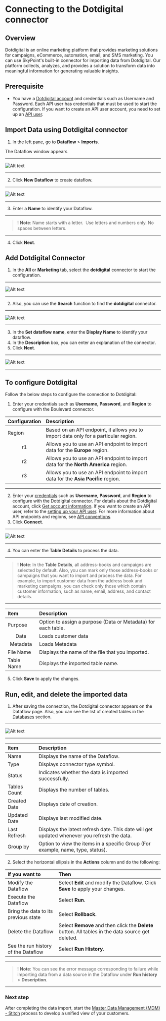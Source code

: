 # Connecting to the Dotdigital connector

## Overview

Dotdigital is an online marketing platform that provides marketing solutions for campaigns, eCommerce, automation, email, and SMS marketing. You can use SkyPoint's built-in connector for importing data from Dotdigital. Our platform collects, analyzes, and provides a solution to transform data into meaningful information for generating valuable insights.

## Prerequisite

- You have a [Dotdigital account](https://dotdigital.com/) and credentials such as Username and Password. Each API user has credentials that must be used to start the configuration. If you want to create an API user account, you need to set up an [API user](https://support.dotdigital.com/hc/en-gb/articles/115001718730-How-do-I-create-an-API-user).

## Import Data using Dotdigital connector

1. In the left pane, go to **Dataflow** > **Imports**.

The Dataflow window appears.

---

![Alt text](https://github.com/skypointcloud/platform/blob/master/docs/doc_snippets/Dataflow_window.png?raw=true)

---

2. Click **New Dataflow** to create dataflow.  

---

![Alt text](https://github.com/skypointcloud/platform/blob/master/docs/doc_snippets/SetDataflowName.png?raw=true)

---

3. Enter a **Name** to identify your Dataflow.

---
> :grey_exclamation: **Note**: Name starts with a letter.  Use letters and numbers only. No spaces between letters.

---

4. Click **Next**.

## Add Dotdigital Connector

1. In the **All** or **Marketing** tab, select the **dotdigital** connector to start the configuration.  

---
![Alt text](https://github.com/skypointcloud/platform/blob/develop/docs/doc_snippets/Dotdigital_ChooseConnector.png?raw=true)  

--- 

2. Also, you can use the **Search** function to find the **dotdigital** connector.  

---
![Alt text](https://github.com/skypointcloud/platform/blob/develop/docs/doc_snippets/Dotdigital_DisplayName.png?raw=true)  

--- 

3. In the **Set dataflow name**, enter the **Display Name** to identify your dataflow.
4. In the **Description** box, you can enter an explanation of the connector. 
5. Click **Next**.  

---
![Alt text](https://github.com/skypointcloud/platform/blob/develop/docs/doc_snippets/Dotdigital_Configuration.png?raw=true)  

---  

## To configure Dotdigital
Follow the below steps to configure the connection to Dotdigital:  

1. Enter your credentials such as **Username**, **Password**, and **Region** to configure with the Boulevard connector.

|Configuration|Description|
| :- | :- |
|Region|Based on an API endpoint, it allows you to import data only for a particular region. |
|<center>r1</center>|Allows you to use an API endpoint to import data for the **Europe** region.|
|<center>r2</center>|Allows you to use an API endpoint to import data for the **North America** region.|
|<center>r3</center>|Allows you to use an API endpoint to import data for the **Asia Pacific** region.|  

---

2. Enter your [credentials](https://kwicloud9docs.com/kwi-api-details/) such as **Username**, **Password**, and **Region** to configure with the Dotdigital connector. For details about the Dotdigital account, click [Get account information](https://developer.dotdigital.com/reference/get-account-information). If you want to create an API user, refer to the [setting up your API user](https://developer.dotdigital.com/docs/getting-started-with-the-api). For more information about API endpoints and regions, see [API conventions](https://developer.dotdigital.com/docs/api-conventions).
3. Click **Connect**.

---
![Alt text](https://github.com/skypointcloud/platform/blob/develop/docs/doc_snippets/Dotdigital_EntityDetails.png?raw=true)  

---

4. You can enter the **Table Details** to process the data.

---
> :grey_exclamation: **Note**: In the **Table Details**, all address-books and campaigns are selected by default. Also, you can mark only those address-books or campaigns that you want to import and process the data. For example, to import customer data from the address book and marketing campaigns, you can check only those which contain customer information, such as name, email, address, and contact details.

---

|Item|Description|
| :- | :- |
|Purpose|Option to assign a purpose (Data or Metadata) for each table.|
|<center>Data</center>|Loads customer data|
|<center>Metadata</center>|Loads Metadata|
|File Name|Displays the name of the file that you imported.|
|Table Name|Displays the imported table name.|

5. Click **Save** to apply the changes.

## Run, edit, and delete the imported data

1. After saving the connection, the Dotdigital connector appears on the Dataflow page. Also, you can see the list of created tables in the [Databases](https://skypointcdpdocs.z22.web.core.windows.net/docs/entities.html) section.  

---
![Alt text](https://github.com/skypointcloud/platform/blob/develop/docs/doc_snippets/Dotdigital_Output.png?raw=true)  

---

|Item|Description|
| :- | :- |
|Name|Displays the name of the Dataflow.|
|Type|Displays connector type symbol.|
|Status|Indicates whether the data is imported successfully.|
|Tables Count|Displays the number of tables.|
|Created Date|Displays date of creation.|
|Updated Date|Displays last modified date.|
|Last Refresh|Displays the latest refresh date. This date will get updated whenever you refresh the data.|
|Group by|Option to view the items in a specific Group (For example, name, type, status).|


2. Select the horizontal ellipsis in the **Actions** column and do the following:

|If you want to|Then|
| :- | :- |
|Modify the Dataflow|Select **Edit** and modify the Dataflow. Click **Save** to apply your changes.|
|Execute the Dataflow|Select **Run**.|
|Bring the data to its previous state|Select **Rollback**.|
|Delete the Dataflow|Select **Remove** and then click the **Delete** button. All tables in the data source get deleted.|
|See the run history of the Dataflow|Select **Run History**.|  

---  

> :grey_exclamation: **Note:** You can see the error message corresponding to failure while importing data from a data source in the Dataflow under **Run history** > **Description**.

---

### Next step

After completing the data import, start the [Master Data Management (MDM) - Stitch](https://docs.skypointcloud.com/docs/stitch.html) process to develop a unified view of your customers.  


